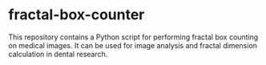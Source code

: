 # fractal-box-counter
This repository contains a Python script for performing fractal box counting on medical images. It can be used for image analysis and fractal dimension calculation in dental research.
